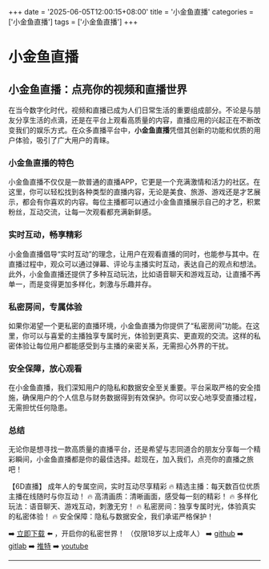 +++
date = '2025-06-05T12:00:15+08:00'
title = '小金鱼直播'
categories = ['小金鱼直播']
tags = ['小金鱼直播']
+++

# 小金鱼直播

## 小金鱼直播：点亮你的视频和直播世界

在当今数字化时代，视频和直播已成为人们日常生活的重要组成部分。不论是与朋友分享生活的点滴，还是在平台上观看高质量的内容，直播应用的兴起正在不断改变我们的娱乐方式。在众多直播平台中，**小金鱼直播**凭借其创新的功能和优质的用户体验，吸引了广大用户的青睐。

### 小金鱼直播的特色

小金鱼直播不仅仅是一款普通的直播APP，它更是一个充满激情和活力的社区。在这里，你可以轻松找到各种类型的直播内容，无论是美食、旅游、游戏还是才艺展示，都会有你喜欢的内容。每位主播都可以通过小金鱼直播展示自己的才艺，积累粉丝，互动交流，让每一次观看都充满新鲜感。

### 实时互动，畅享精彩

小金鱼直播倡导“实时互动”的理念，让用户在观看直播的同时，也能参与其中。在直播过程中，观众可以通过弹幕、评论与主播实时互动，表达自己的观点和想法。此外，小金鱼直播还提供了多种互动玩法，比如语音聊天和游戏互动，让直播不再单一，而是变得更加多样化，刺激与乐趣并存。

### 私密房间，专属体验

如果你渴望一个更私密的直播环境，小金鱼直播为你提供了“私密房间”功能。在这里，你可以与喜爱的主播独享专属时光，体验到更真实、更直观的交流。这样的私密体验让每位用户都能感受到与主播的亲密关系，无需担心外界的干扰。

### 安全保障，放心观看

在小金鱼直播，我们深知用户的隐私和数据安全至关重要。平台采取严格的安全措施，确保用户的个人信息与财务数据得到有效保护。你可以安心地享受直播过程，无需担忧任何隐患。

### 总结

无论你是想寻找一款高质量的直播平台，还是希望与志同道合的朋友分享每一个精彩瞬间，小金鱼直播都是你的最佳选择。趁现在，加入我们，点亮你的直播之旅吧！

【6D直播】
成年人的专属空间，实时互动尽享精彩
🔥 精选主播：每天数百位优质主播在线随时与你互动！
🔥 高清画质：清晰画面，感受每一刻的精彩！
🔥 多样化玩法：语音聊天、游戏互动，刺激无穷！
🔥 私密房间：独享专属时光，体验真实的私密体验！
🔥 安全保障：隐私与数据安全，我们承诺严格保护！

➡️ [立即下载](https://down123.s3.ap-east-1.amazonaws.com/down/down.html?channelCode=blog) ⬅️ ，开启你的私密世界！
（仅限18岁以上成年人）
➡️ [github](https://aldult-live.github.io/)
➡️ [gitlab](https://seo-09598d.gitlab.io/)
➡️ [推特](https://x.com/wegame33)
➡️ [youtube](https://www.youtube.com/@6Dlive)

---
